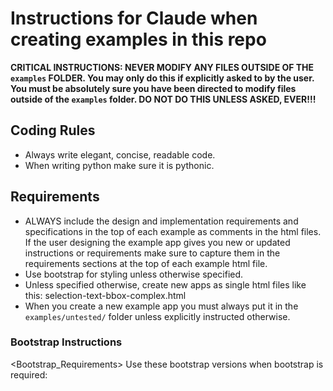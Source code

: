 # Instructions for Claude when creating examples in this repo

<b>CRITICAL INSTRUCTIONS: NEVER MODIFY ANY FILES OUTSIDE OF THE `examples` FOLDER. You may only do this if explicitly asked to by the user. You must be absolutely sure you have been directed to modify files outside of the `examples` folder. DO NOT DO THIS UNLESS ASKED, EVER!!!</b>

## Coding Rules
- Always write elegant, concise, readable code.
- When writing python make sure it is pythonic.

## Requirements
- ALWAYS include the design and implementation requirements and specifications in the top of each example as comments in the html files. If the user designing the example app gives you new or updated instructions or requirements make sure to capture them in the requirements sections at the top of each example html file.
- Use bootstrap for styling unless otherwise specified.
- Unless specified otherwise, create new apps as single html files like this: selection-text-bbox-complex.html
- When you create a new example app you must always put it in the `examples/untested/` folder unless explicitly instructed otherwise. 

### Bootstrap Instructions
<Bootstrap_Requirements>
Use these bootstrap versions when bootstrap is required:
<link href="https://cdn.jsdelivr.net/npm/bootstrap@5.3.3/dist/css/bootstrap.min.css" rel="stylesheet" integrity="sha384-QWTKZyjpPEjISv5WaRU9OFeRpok6YctnYmDr5pNlyT2bRjXh0JMhjY6hW+ALEwIH" crossorigin="anonymous">
<script src="https://cdn.jsdelivr.net/npm/bootstrap@5.3.3/dist/js/bootstrap.bundle.min.js" integrity="sha384-YvpcrYf0tY3lHB60NNkmXc5s9fDVZLESaAA55NDzOxhy9GkcIdslK1eN7N6jIeHz" crossorigin="anonymous"></script>
</Bootstrap_Requirements>